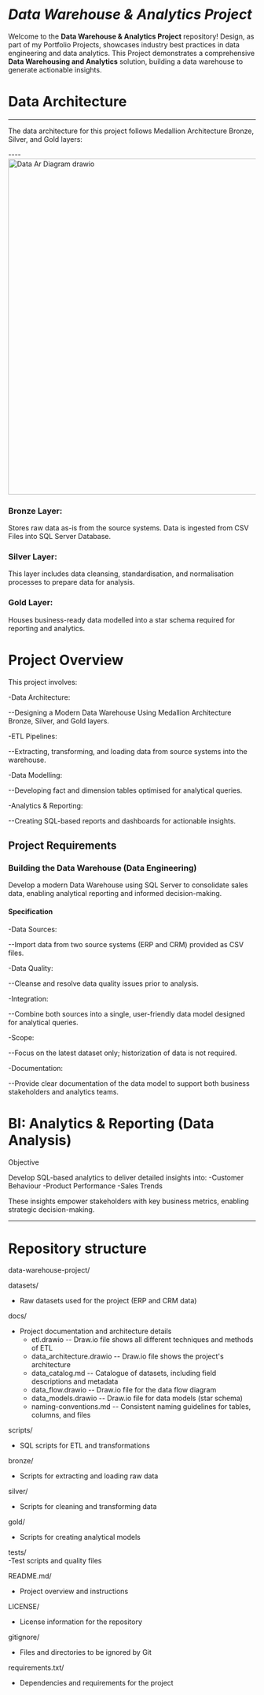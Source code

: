 # *Data Warehouse & Analytics Project* 
Welcome to the **Data Warehouse & Analytics Project** repository!
Design, as part of my Portfolio Projects, showcases industry best practices in data engineering and data analytics.
This Project demonstrates a comprehensive **Data Warehousing and Analytics** solution, building a data warehouse to generate actionable insights. 

# Data Architecture
--------------------------------------------------------------------------------------------------------------------------------------------------------------------
The data architecture for this project follows Medallion Architecture Bronze, Silver, and Gold layers:

----<img width="1019" height="682" alt="Data Ar Diagram drawio" src="https://github.com/user-attachments/assets/db812f16-bf63-4245-ba2a-008d62f1b6ec" />


### Bronze Layer: 
Stores raw data as-is from the source systems. Data is ingested from CSV Files into SQL Server Database.

### Silver Layer: 
This layer includes data cleansing, standardisation, and normalisation processes to prepare data for analysis.

### Gold Layer: 
Houses business-ready data modelled into a star schema required for reporting and analytics.

# Project Overview

This project involves:

-Data Architecture: 

--Designing a Modern Data Warehouse Using Medallion Architecture Bronze, Silver, and Gold layers.

-ETL Pipelines: 

--Extracting, transforming, and loading data from source systems into the warehouse.

-Data Modelling: 

--Developing fact and dimension tables optimised for analytical queries.

-Analytics & Reporting: 

--Creating SQL-based reports and dashboards for actionable insights.

## Project Requirements

### Building the Data Warehouse (Data Engineering)
Develop a modern Data Warehouse using SQL Server to consolidate sales data, enabling analytical reporting and informed decision-making.

#### Specification

-Data Sources: 

--Import data from two source systems (ERP and CRM) provided as CSV files.

-Data Quality: 

--Cleanse and resolve data quality issues prior to analysis.

-Integration: 

--Combine both sources into a single, user-friendly data model designed for analytical queries.

-Scope: 

--Focus on the latest dataset only; historization of data is not required.

-Documentation: 

--Provide clear documentation of the data model to support both business stakeholders and analytics teams.

# BI: Analytics & Reporting (Data Analysis)
Objective

Develop SQL-based analytics to deliver detailed insights into:
-Customer Behaviour
-Product Performance
-Sales Trends

These insights empower stakeholders with key business metrics, enabling strategic decision-making.



--------------------------------------------------------------------------------------------------------------------------------------------------------------------

# Repository structure

data-warehouse-project/

datasets/                            
- Raw datasets used for the project (ERP and CRM data)

docs/                                
- Project documentation and architecture details
   - etl.drawio                      -- Draw.io file shows all different techniques and methods of ETL
   - data_architecture.drawio        -- Draw.io file shows the project's architecture
   - data_catalog.md                 -- Catalogue of datasets, including field descriptions and metadata
   - data_flow.drawio                -- Draw.io file for the data flow diagram
   - data_models.drawio              -- Draw.io file for data models (star schema)
   - naming-conventions.md           -- Consistent naming guidelines for tables, columns, and files

scripts/                            
   - SQL scripts for ETL and transformations
     
bronze/
   - Scripts for extracting and loading raw data
     
silver/
   - Scripts for cleaning and transforming data

 gold/
   - Scripts for creating analytical models

tests/                               
   -Test scripts and quality files

 README.md/                           
   - Project overview and instructions
    
 LICENSE/
   - License information for the repository
    
 gitignore/
   - Files and directories to be ignored by Git
     
requirements.txt/
   - Dependencies and requirements for the project



